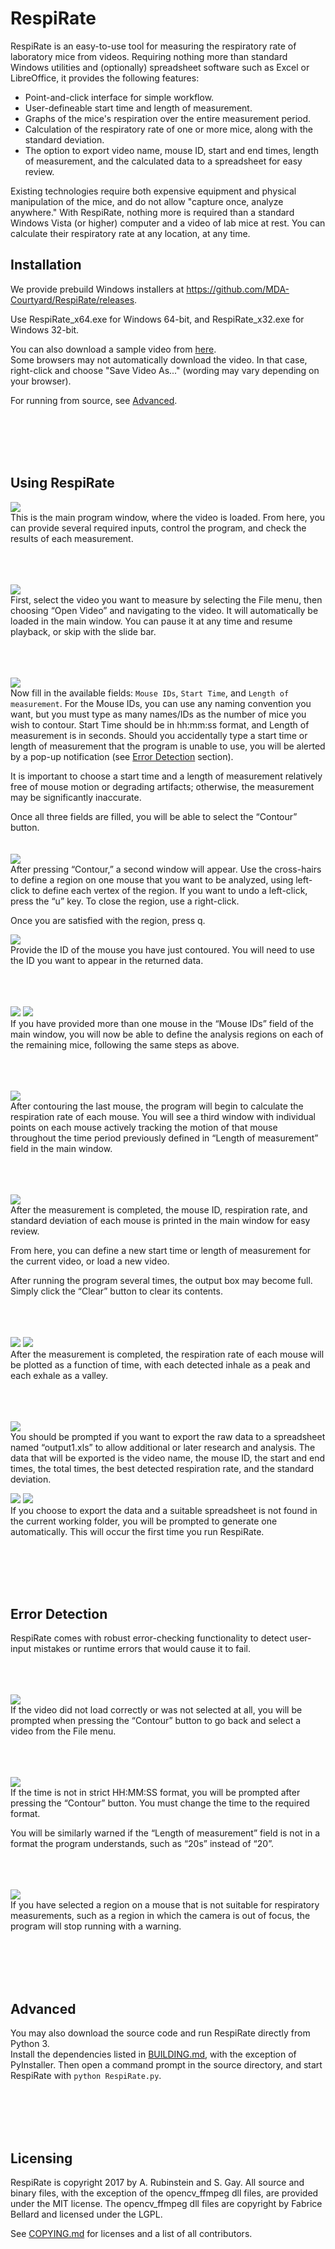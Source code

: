 # RespiRate
RespiRate is an easy-to-use tool for measuring the respiratory rate of
laboratory mice from videos. Requiring nothing more than standard Windows
utilities and (optionally) spreadsheet software such as Excel or LibreOffice, it
provides the following features:
 - Point-and-click interface for simple workflow.
 - User-defineable start time and length of measurement.
 - Graphs of the mice's respiration over the entire measurement period.
 - Calculation of the respiratory rate of one or more mice, along with the
 standard deviation.
 - The option to export video name, mouse ID, start and end times, length of
 measurement, and the calculated data to a spreadsheet for easy review.

Existing technologies require both expensive equipment and physical manipulation
of the mice, and do not allow "capture once, analyze anywhere." With RespiRate,
nothing more is required than a standard Windows Vista (or higher) computer and
a video of lab mice at rest. You can calculate their respiratory rate at any
location, at any time.

## Installation
We provide prebuild Windows installers at
https://github.com/MDA-Courtyard/RespiRate/releases.

Use RespiRate_x64.exe for Windows 64-bit, and RespiRate_x32.exe for Windows
32-bit.

You can also download a sample video from [here](https://raw.githubusercontent.com/MDA-Courtyard/RespiRate_data/master/sample.mp4).  
Some browsers may not automatically download the video. In that case,
right-click and choose "Save Video As..." (wording may vary depending on your
browser).  

For running from source, see [Advanced](#advanced).

<br><br><br><br>
## Using RespiRate
![](https://raw.githubusercontent.com/MDA-Courtyard/RespiRate_data/master/mainwin.png)  
This is the main program window, where the video is loaded. From here, you can
provide several required inputs, control the program, and check the results of
each measurement.

<br><br><br>
![](https://raw.githubusercontent.com/MDA-Courtyard/RespiRate_data/master/open_vid.png)  
First, select the video you want to measure by selecting the File menu, then
choosing “Open Video” and navigating to the video. It will automatically be
loaded in the main window. You can pause it at any time and resume playback, or
skip with the slide bar.

<br><br><br>
![](https://raw.githubusercontent.com/MDA-Courtyard/RespiRate_data/master/field.png)  
Now fill in the available fields: `Mouse IDs`, `Start Time`, and
`Length of measurement`. For the Mouse IDs, you can use any naming convention
you want, but you must type as many names/IDs as the number of mice you wish to
contour. Start Time should be in hh:mm:ss format, and Length of measurement is
in seconds. Should you accidentally type a start time or length of measurement
that the program is unable to use, you will be alerted by a pop-up notification
(see [Error Detection](#error-detection) section).


It is important to choose a start time and a length of measurement relatively
free of mouse motion or degrading artifacts; otherwise, the measurement may be
significantly inaccurate.


Once all three fields are filled, you will be able to select the “Contour”
button.
<br><br><br>
![](https://raw.githubusercontent.com/MDA-Courtyard/RespiRate_data/master/contour_130A.png)  
After pressing “Contour,” a second window will appear. Use the cross-hairs to
define a region on one mouse that you want to be analyzed, using left-click to
define each vertex of the region. If you want to undo a left-click, press the
“u” key. To close the region, use a right-click.

Once you are satisfied with the region, press q.


![](https://raw.githubusercontent.com/MDA-Courtyard/RespiRate_data/master/Contour_130B.png)  
Provide the ID of the mouse you have just contoured. You will need to use the
ID you want to appear in the returned data.

<br><br><br>
![](https://raw.githubusercontent.com/MDA-Courtyard/RespiRate_data/master/contour_129A.png)
![](https://raw.githubusercontent.com/MDA-Courtyard/RespiRate_data/master/Contour_129B.png)  
If you have provided more than one mouse in the “Mouse IDs” field of the main
window, you will now be able to define the analysis regions on each of the
remaining mice, following the same steps as above.

<br><br><br>
![](https://raw.githubusercontent.com/MDA-Courtyard/RespiRate_data/master/running.png)  
After contouring the last mouse, the program will begin to calculate the
respiration rate of each mouse. You will see a third window with individual
points on each mouse actively tracking the motion of that mouse throughout the
time period previously defined in “Length of measurement” field in the main
window.

<br><br><br>
![](https://raw.githubusercontent.com/MDA-Courtyard/RespiRate_data/master/finish_run1.png)  
After the measurement is completed, the mouse ID, respiration rate, and standard
deviation of each mouse is printed in the main window for easy review.

From here, you can define a new start time or length of measurement for the
current video, or load a new video.

After running the program several times, the output box may become full. Simply
click the “Clear” button to clear its contents.

<br><br><br>
![](https://raw.githubusercontent.com/MDA-Courtyard/RespiRate_data/master/graph130.png)
![](https://raw.githubusercontent.com/MDA-Courtyard/RespiRate_data/master/graph129.png)  
After the measurement is completed, the respiration rate of each mouse will be
plotted as a function of time, with each detected inhale as a peak and each
exhale as a valley.

<br><br><br>
![](https://raw.githubusercontent.com/MDA-Courtyard/RespiRate_data/master/exportQ.png)  
You should be prompted if you want to export the raw data to a spreadsheet named
“output1.xls” to allow additional or later research and analysis. The data that
will be exported is the video name, the mouse ID, the start and end times, the
total times, the best detected respiration rate, and the standard deviation.


![](https://raw.githubusercontent.com/MDA-Courtyard/RespiRate_data/master/noss1.png)
![](https://raw.githubusercontent.com/MDA-Courtyard/RespiRate_data/master/noss2.png)  
If you choose to export the data and a suitable spreadsheet is not found in the
current working folder, you will be prompted to generate one automatically. This
will occur the first time you run RespiRate.  

<br><br><br><br>
## Error Detection
RespiRate comes with robust error-checking functionality to detect user-input
mistakes or runtime errors that would cause it to fail.

<br><br><br>
![](https://raw.githubusercontent.com/MDA-Courtyard/RespiRate_data/master/error_novid.png)  
If the video did not load correctly or was not selected at all, you will be
prompted when pressing the “Contour” button to go back and select a video from
the File menu.

<br><br><br>
![](https://raw.githubusercontent.com/MDA-Courtyard/RespiRate_data/master/error_time.png)  
If the time is not in strict HH:MM:SS format, you will be prompted after
pressing the “Contour” button. You must change the time to the required format.

You will be similarly warned if the “Length of measurement” field is not in a
format the program understands, such as “20s” instead of “20”.

<br><br><br>
![](https://raw.githubusercontent.com/MDA-Courtyard/RespiRate_data/master/error_badregion.png)  
If you have selected a region on a mouse that is not suitable for respiratory
measurements, such as a region in which the camera is out of focus, the program
will stop running with a warning.

<br><br><br><br>
## Advanced
You may also download the source code and run RespiRate directly from Python 3.  
Install the dependencies listed in [BUILDING.md](BUILDING.md#prerequisites),
with the exception of PyInstaller. Then open a command prompt in the source
directory, and start RespiRate with `python RespiRate.py`.

<br><br><br><br>
## Licensing
RespiRate is copyright 2017 by A. Rubinstein and S. Gay. All source and binary
files, with the exception of the opencv_ffmpeg dll files, are provided under the
MIT license. The opencv_ffmpeg dll files are copyright by Fabrice Bellard and
licensed under the LGPL.

See [COPYING.md](COPYING.md) for licenses and a list of all contributors.
